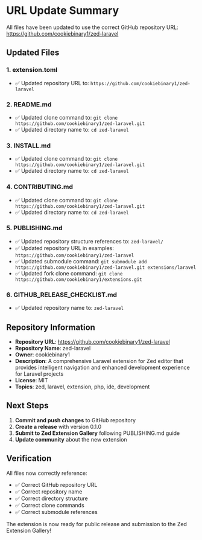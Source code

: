 # URL Update Summary

All files have been updated to use the correct GitHub repository URL: https://github.com/cookiebinary1/zed-laravel

## Updated Files

### 1. extension.toml
- ✅ Updated repository URL to: `https://github.com/cookiebinary1/zed-laravel`

### 2. README.md
- ✅ Updated clone command to: `git clone https://github.com/cookiebinary1/zed-laravel.git`
- ✅ Updated directory name to: `cd zed-laravel`

### 3. INSTALL.md
- ✅ Updated clone command to: `git clone https://github.com/cookiebinary1/zed-laravel.git`
- ✅ Updated directory name to: `cd zed-laravel`

### 4. CONTRIBUTING.md
- ✅ Updated clone command to: `git clone https://github.com/cookiebinary1/zed-laravel.git`
- ✅ Updated directory name to: `cd zed-laravel`

### 5. PUBLISHING.md
- ✅ Updated repository structure references to: `zed-laravel/`
- ✅ Updated repository URL in examples: `https://github.com/cookiebinary1/zed-laravel`
- ✅ Updated submodule command: `git submodule add https://github.com/cookiebinary1/zed-laravel.git extensions/laravel`
- ✅ Updated fork clone command: `git clone https://github.com/cookiebinary1/extensions.git`

### 6. GITHUB_RELEASE_CHECKLIST.md
- ✅ Updated repository name to: `zed-laravel`

## Repository Information

- **Repository URL**: https://github.com/cookiebinary1/zed-laravel
- **Repository Name**: zed-laravel
- **Owner**: cookiebinary1
- **Description**: A comprehensive Laravel extension for Zed editor that provides intelligent navigation and enhanced development experience for Laravel projects
- **License**: MIT
- **Topics**: zed, laravel, extension, php, ide, development

## Next Steps

1. **Commit and push changes** to GitHub repository
2. **Create a release** with version 0.1.0
3. **Submit to Zed Extension Gallery** following PUBLISHING.md guide
4. **Update community** about the new extension

## Verification

All files now correctly reference:
- ✅ Correct GitHub repository URL
- ✅ Correct repository name
- ✅ Correct directory structure
- ✅ Correct clone commands
- ✅ Correct submodule references

The extension is now ready for public release and submission to the Zed Extension Gallery!
